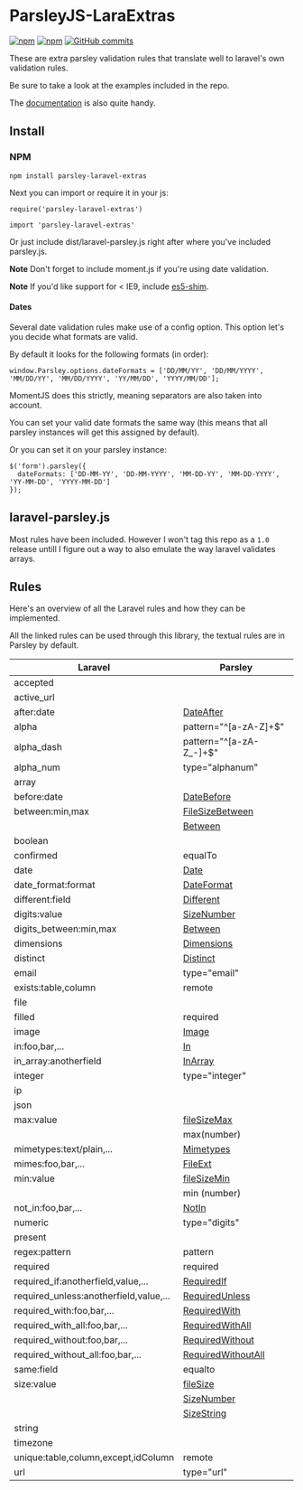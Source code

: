 # ParsleyJS-LaraExtras
[![npm](https://img.shields.io/npm/dt/parsley-laravel-extras.svg?maxAge=3600)](https://www.npmjs.com/package/parsley-laravel-extras)
[![npm](https://img.shields.io/npm/v/parsley-laravel-extras.svg?maxAge=3600)](https://www.npmjs.com/package/parsley-laravel-extras)
[![GitHub commits](https://img.shields.io/github/commits-since/happyDemon/ParsleyJS-LaraExtras/0.4.2.svg?maxAge=3600)](https://github.com/happyDemon/ParsleyJS-LaraExtras)

These are extra parsley validation rules that translate well to laravel's own validation rules.

Be sure to take a look at the examples included in the repo.

The [documentation](http://parsley-laraextras.happydemon.xyz/) is also quite handy.

## Install

### NPM

`npm install parsley-laravel-extras`

Next you can import or require it in your js:

`require('parsley-laravel-extras')`

`import 'parsley-laravel-extras'`

Or just include dist/laravel-parsley.js right after where you've included parsley.js.

**Note** Don't forget to include moment.js if you're using date validation.

**Note** If you'd like support for < IE9, include [es5-shim](https://github.com/es-shims/es5-shim).

#### Dates

Several date validation rules make use of a config option. 
This option let's you decide what formats are valid.

By default it looks for the following formats (in order):

```
window.Parsley.options.dateFormats = ['DD/MM/YY', 'DD/MM/YYYY', 'MM/DD/YY', 'MM/DD/YYYY', 'YY/MM/DD', 'YYYY/MM/DD'];
```

MomentJS does this strictly, meaning separators are also taken into account.

You can set your valid date formats the same way (this means that all parsley instances will get this assigned by default).

Or you can set it on your parsley instance:

```
$('form').parsley({
  dateFormats: ['DD-MM-YY', 'DD-MM-YYYY', 'MM-DD-YY', 'MM-DD-YYYY', 'YY-MM-DD', 'YYYY-MM-DD']
});
```

## laravel-parsley.js

Most rules have been included. However I won't tag this repo as a `1.0` release untill I figure out a way to also emulate the way laravel validates arrays.

## Rules

Here's an overview of all the Laravel rules and how they can be implemented.

All the linked rules can be used through this library, the textual rules are in Parsley by default.


| Laravel | Parsley |
| ------- | ------- |
| accepted |  |
| active_url |  |
| after:date | [DateAfter](http://parsley-laraextras.happydemon.xyz/rules/date) |
| alpha | pattern="^[a-zA-Z]+$" |
| alpha_dash | pattern="^[a-zA-Z_-]+$" |
| alpha_num | type="alphanum" |
| array |  |
| before:date | [DateBefore](http://parsley-laraextras.happydemon.xyz/rules/date) |
| between:min,max | [FileSizeBetween](http://parsley-laraextras.happydemon.xyz/rules/file) |
|  | [Between](http://parsley-laraextras.happydemon.xyz/rules/size) |
| boolean |  |
| confirmed | equalTo |
| date |  [Date](http://parsley-laraextras.happydemon.xyz/rules/date)|
| date_format:format | [DateFormat](http://parsley-laraextras.happydemon.xyz/rules/date) |
| different:field | [Different](http://parsley-laraextras.happydemon.xyz/rules/misc) |
| digits:value | [SizeNumber](http://parsley-laraextras.happydemon.xyz/rules/size) |
| digits_between:min,max | [Between](http://parsley-laraextras.happydemon.xyz/rules/size) |
| dimensions | [Dimensions](http://parsley-laraextras.happydemon.xyz/rules/file) |
| distinct | [Distinct](http://parsley-laraextras.happydemon.xyz/rules/misc) |
| email | type="email" |
| exists:table,column | remote |
| file |  |
| filled | required |
| image | [Image](http://parsley-laraextras.happydemon.xyz/rules/file) |
| in:foo,bar,... | [In](http://parsley-laraextras.happydemon.xyz/rules/in) |
| in_array:anotherfield | [InArray](http://parsley-laraextras.happydemon.xyz/rules/in) |
| integer | type="integer" |
| ip |  |
| json |  |
| max:value | [fileSizeMax](http://parsley-laraextras.happydemon.xyz/rules/file) |
|  | max(number) |
| mimetypes:text/plain,... | [Mimetypes](http://parsley-laraextras.happydemon.xyz/rules/file) |
| mimes:foo,bar,... | [FileExt](http://parsley-laraextras.happydemon.xyz/rules/file) |
| min:value | [fileSizeMin](http://parsley-laraextras.happydemon.xyz/rules/file) |
|  | min (number) |
| not_in:foo,bar,... | [NotIn](http://parsley-laraextras.happydemon.xyz/rules/in) |
| numeric | type="digits" |
| present |  |
| regex:pattern | pattern |
| required | required |
| required_if:anotherfield,value,... | [RequiredIf](http://parsley-laraextras.happydemon.xyz/rules/required) |
| required_unless:anotherfield,value,... | [RequiredUnless](http://parsley-laraextras.happydemon.xyz/rules/required) |
| required_with:foo,bar,... | [RequiredWith](http://parsley-laraextras.happydemon.xyz/rules/required) |
| required_with_all:foo,bar,... | [RequiredWithAll](http://parsley-laraextras.happydemon.xyz/rules/required) |
| required_without:foo,bar,... | [RequiredWithout](http://parsley-laraextras.happydemon.xyz/rules/required) |
| required_without_all:foo,bar,... | [RequiredWithoutAll](http://parsley-laraextras.happydemon.xyz/rules/required) |
| same:field | equalto |
| size:value | [fileSize](http://parsley-laraextras.happydemon.xyz/rules/file) |
|  | [SizeNumber](http://parsley-laraextras.happydemon.xyz/rules/size) |
|  | [SizeString](http://parsley-laraextras.happydemon.xyz/rules/size) |
| string |  |
| timezone |  |
| unique:table,column,except,idColumn | remote |
| url | type="url" |
